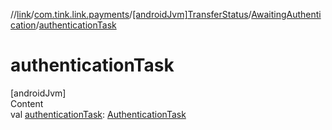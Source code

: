 //[link](../../../index.md)/[com.tink.link.payments](../../index.md)/[[androidJvm]TransferStatus](../index.md)/[AwaitingAuthentication](index.md)/[authenticationTask](authentication-task.md)



# authenticationTask  
[androidJvm]  
Content  
val [authenticationTask](authentication-task.md): [AuthenticationTask](../../../com.tink.link.authentication/[android-jvm]-authentication-task/index.md)  



